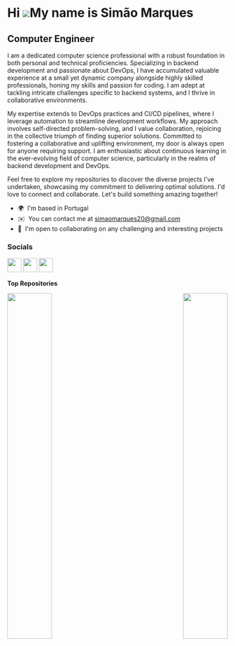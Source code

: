 Hi ![](https://user-images.githubusercontent.com/18350557/176309783-0785949b-9127-417c-8b55-ab5a4333674e.gif)My name is Simão Marques
=====================================================================================================================================

Computer Engineer
---------

I am a dedicated computer science professional with a robust foundation in both personal and technical proficiencies. Specializing in backend development and passionate about DevOps, I have accumulated valuable experience at a small yet dynamic company alongside highly skilled professionals, honing my skills and passion for coding. I am adept at tackling intricate challenges specific to backend systems, and I thrive in collaborative environments.

My expertise extends to DevOps practices and CI/CD pipelines, where I leverage automation to streamline development workflows. My approach involves self-directed problem-solving, and I value collaboration, rejoicing in the collective triumph of finding superior solutions. Committed to fostering a collaborative and uplifting environment, my door is always open for anyone requiring support. I am enthusiastic about continuous learning in the ever-evolving field of computer science, particularly in the realms of backend development and DevOps.

Feel free to explore my repositories to discover the diverse projects I've undertaken, showcasing my commitment to delivering optimal solutions. I'd love to connect and collaborate. Let's build something amazing together!

* 🌍  I'm based in Portugal
* ✉️  You can contact me at [simaomarques20@gmail.com](mailto:simaomarques20@gmail.com) 
* 🤝  I'm open to collaborating on any challenging and interesting projects

### Socials

<p align="left"> <a href="https://discord.com/users/439749064280768512" target="_blank" rel="noreferrer"><img src="https://raw.githubusercontent.com/danielcranney/readme-generator/main/public/icons/socials/discord.svg" width="32" height="32" /></a> <a href="https://www.github.com/Siimas" target="_blank" rel="noreferrer"><img src="https://raw.githubusercontent.com/danielcranney/readme-generator/main/public/icons/socials/github-dark.svg" width="32" height="32" /></a> <a href="https://www.linkedin.com/in/simão-marques-468b59232" target="_blank" rel="noreferrer"><img src="https://raw.githubusercontent.com/danielcranney/readme-generator/main/public/icons/socials/linkedin.svg" width="32" height="32" /></a></p>

<b>Top Repositories</b>

<div width="100%" align="center"><a href="https://github.com/Siimas/QuickBite" align="left"><img align="left" width="45%" src="https://github-readme-stats.vercel.app/api/pin/?username=Siimas&repo=QuickBite&title_color=14b8a6&text_color=ffffff&icon_color=3382ed&bg_color=0f172a&hide_border=true&locale=en" /></a><a href="https://github.com/Siimas/ShareSafe" align="right"><img align="right" width="45%" src="https://github-readme-stats.vercel.app/api/pin/?username=Siimas&repo=ShareSafe&title_color=14b8a6&text_color=ffffff&icon_color=3382ed&bg_color=0f172a&hide_border=true&locale=en" /></a></div><br /><br /><br /><br /><br /><br /><br />
